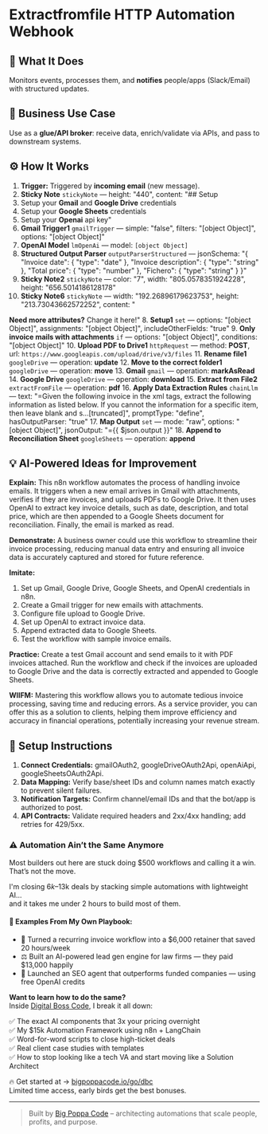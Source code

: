 # Extractfromfile HTTP Automation Webhook
  ## 🚀 What It Does
  Monitors events, processes them, and **notifies** people/apps (Slack/Email) with structured updates.
  
  ## 💼 Business Use Case
  Use as a **glue/API broker**: receive data, enrich/validate via APIs, and pass to downstream systems.
  
  ## ⚙️ How It Works
  1. **Trigger:** Triggered by **incoming email** (new message).
  2. **Sticky Note** `stickyNote` — height: "440", content: "## Setup
1. Setup your **Gmail** and **Google Drive** credentials
2. Setup your **Google Sheets** credentials
3. Setup your **Openai** api key"
3. **Gmail Trigger1** `gmailTrigger` — simple: "false", filters: "[object Object]", options: "[object Object]"
4. **OpenAI Model** `lmOpenAi` — model: `[object Object]`
5. **Structured Output Parser** `outputParserStructured` — jsonSchema: "{
  "Invoice date": { "type": "date" },
  "Invoice description": { "type": "string" },
  "Total price": { "type": "number" },
  "Fichero": { "type": "string" }
}"
6. **Sticky Note2** `stickyNote` — color: "7", width: "805.0578351924228", height: "656.5014186128178"
7. **Sticky Note6** `stickyNote` — width: "192.26896179623753", height: "213.73043662572252", content: "











**Need more attributes?**
Change it here!"
8. **Setup1** `set` — options: "[object Object]", assignments: "[object Object]", includeOtherFields: "true"
9. **Only invoice mails with attachments** `if` — options: "[object Object]", conditions: "[object Object]"
10. **Upload PDF to Drive1** `httpRequest` — method: **POST**, url: `https://www.googleapis.com/upload/drive/v3/files`
11. **Rename file1** `googleDrive` — operation: **update**
12. **Move to the correct folder1** `googleDrive` — operation: **move**
13. **Gmail** `gmail` — operation: **markAsRead**
14. **Google Drive** `googleDrive` — operation: **download**
15. **Extract from File2** `extractFromFile` — operation: **pdf**
16. **Apply Data Extraction Rules** `chainLlm` — text: "=Given the following invoice in the <invoice> xml tags, extract the following information as listed below.
If you cannot the information for a specific item, then leave blank and s…[truncated]", promptType: "define", hasOutputParser: "true"
17. **Map Output** `set` — mode: "raw", options: "[object Object]", jsonOutput: "={{ $json.output }}"
18. **Append to Reconciliation Sheet** `googleSheets` — operation: **append**
  
  ## 💡 AI-Powered Ideas for Improvement
  **Explain:**
This n8n workflow automates the process of handling invoice emails. It triggers when a new email arrives in Gmail with attachments, verifies if they are invoices, and uploads PDFs to Google Drive. It then uses OpenAI to extract key invoice details, such as date, description, and total price, which are then appended to a Google Sheets document for reconciliation. Finally, the email is marked as read.

**Demonstrate:**
A business owner could use this workflow to streamline their invoice processing, reducing manual data entry and ensuring all invoice data is accurately captured and stored for future reference.

**Imitate:**
1. Set up Gmail, Google Drive, Google Sheets, and OpenAI credentials in n8n.
2. Create a Gmail trigger for new emails with attachments.
3. Configure file upload to Google Drive.
4. Set up OpenAI to extract invoice data.
5. Append extracted data to Google Sheets.
6. Test the workflow with sample invoice emails.

**Practice:**
Create a test Gmail account and send emails to it with PDF invoices attached. Run the workflow and check if the invoices are uploaded to Google Drive and the data is correctly extracted and appended to Google Sheets.

**WIIFM:**
Mastering this workflow allows you to automate tedious invoice processing, saving time and reducing errors. As a service provider, you can offer this as a solution to clients, helping them improve efficiency and accuracy in financial operations, potentially increasing your revenue stream.
  
  ## 🔧 Setup Instructions
  1. **Connect Credentials:** gmailOAuth2, googleDriveOAuth2Api, openAiApi, googleSheetsOAuth2Api.
2. **Data Mapping:** Verify base/sheet IDs and column names match exactly to prevent silent failures.
3. **Notification Targets:** Confirm channel/email IDs and that the bot/app is authorized to post.
4. **API Contracts:** Validate required headers and 2xx/4xx handling; add retries for 429/5xx.
  
### ⚠️ Automation Ain’t the Same Anymore

Most builders out here are stuck doing $500 workflows and calling it a win.  
That’s not the move.  

I'm closing $6k–$13k deals by stacking simple automations with lightweight AI...  
and it takes me under 2 hours to build most of them.

#### 🧠 Examples From My Own Playbook:
- 🔁 Turned a recurring invoice workflow into a $6,000 retainer that saved 20 hours/week  
- ⚖️ Built an AI-powered lead gen engine for law firms — they paid $13,000 happily  
- 🚀 Launched an SEO agent that outperforms funded companies — using free OpenAI credits  

**Want to learn how to do the same?**  
Inside [Digital Boss Code](https://bigpoppacode.io/go/dbc), I break it all down:

✅ The exact AI components that 3x your pricing overnight  
✅ My $15k Automation Framework using n8n + LangChain  
✅ Word-for-word scripts to close high-ticket deals  
✅ Real client case studies with templates  
✅ How to stop looking like a tech VA and start moving like a Solution Architect  

🔥 Get started at → [bigpoppacode.io/go/dbc](https://bigpoppacode.io/go/dbc)  
Limited time access, early birds get the best bonuses.

---
> Built by [Big Poppa Code](https://bigpoppacode.io) – architecting automations that scale people, profits, and purpose.
  